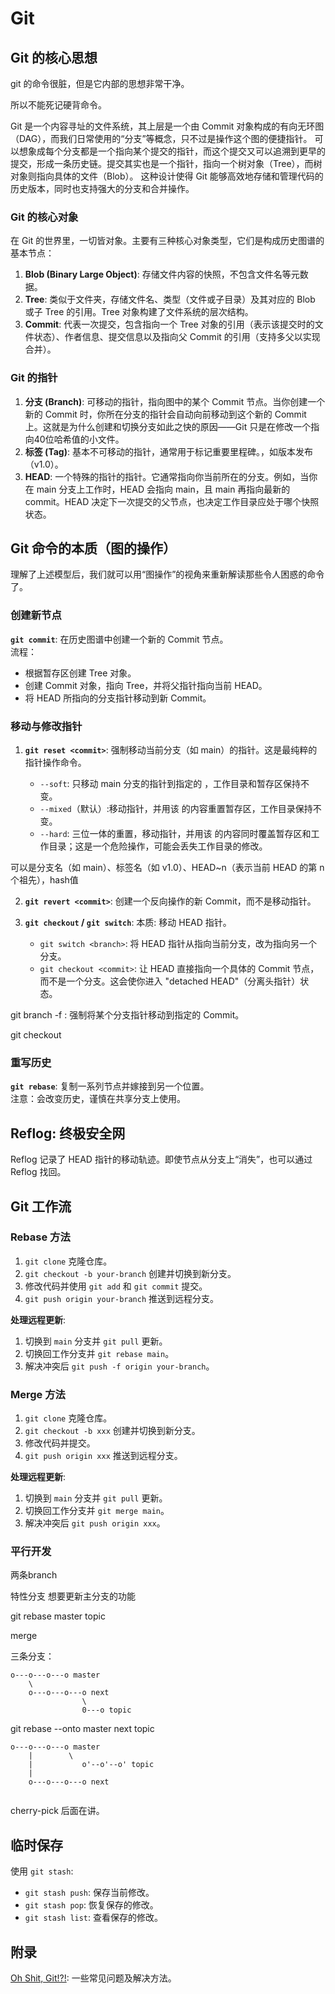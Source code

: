 # Git

## Git 的核心思想

git 的命令很脏，但是它内部的思想非常干净。

所以不能死记硬背命令。


Git 是一个内容寻址的文件系统，其上层是一个由 Commit 对象构成的有向无环图（DAG），而我们日常使用的“分支”等概念，只不过是操作这个图的便捷指针。 可以想象成每个分支都是一个指向某个提交的指针，而这个提交又可以追溯到更早的提交，形成一条历史链。提交其实也是一个指针，指向一个树对象（Tree），而树对象则指向具体的文件（Blob）。 这种设计使得 Git 能够高效地存储和管理代码的历史版本，同时也支持强大的分支和合并操作。

### Git 的核心对象

在 Git 的世界里，一切皆对象。主要有三种核心对象类型，它们是构成历史图谱的基本节点：

1. **Blob (Binary Large Object)**: 存储文件内容的快照，不包含文件名等元数据。
2. **Tree**: 类似于文件夹，存储文件名、类型（文件或子目录）及其对应的 Blob 或子 Tree 的引用。Tree 对象构建了文件系统的层次结构。
3. **Commit**: 代表一次提交，包含指向一个 Tree 对象的引用（表示该提交时的文件状态）、作者信息、提交信息以及指向父 Commit 的引用（支持多父以实现合并）。

### Git 的指针

1. **分支 (Branch)**: 可移动的指针，指向图中的某个 Commit 节点。当你创建一个新的 Commit 时，你所在分支的指针会自动向前移动到这个新的 Commit 上。这就是为什么创建和切换分支如此之快的原因——Git 只是在修改一个指向40位哈希值的小文件。
2. **标签 (Tag)**: 基本不可移动的指针，通常用于标记重要里程碑。，如版本发布（v1.0）。
3. **HEAD**:  一个特殊的指针的指针。它通常指向你当前所在的分支。例如，当你在 main 分支上工作时，HEAD 会指向 main，且 main 再指向最新的 commit。HEAD 决定下一次提交的父节点，也决定工作目录应处于哪个快照状态。

## Git 命令的本质（图的操作）

理解了上述模型后，我们就可以用“图操作”的视角来重新解读那些令人困惑的命令了。

### 创建新节点

**`git commit`**: 在历史图谱中创建一个新的 Commit 节点。  
流程：
- 根据暂存区创建 Tree 对象。
- 创建 Commit 对象，指向 Tree，并将父指针指向当前 HEAD。
- 将 HEAD 所指向的分支指针移动到新 Commit。

### 移动与修改指针

1. **`git reset <commit>`**: 强制移动当前分支（如 main）的指针。这是最纯粹的指针操作命令。

   - `--soft`: 只移动 main 分支的指针到指定的 <commit>，工作目录和暂存区保持不变。
   - `--mixed`（默认）:移动指针，并用该 <commit> 的内容重置暂存区，工作目录保持不变。
   - `--hard`: 三位一体的重置，移动指针，并用该 <commit> 的内容同时覆盖暂存区和工作目录；这是一个危险操作，可能会丢失工作目录的修改。

<commit> 可以是分支名（如 main）、标签名（如 v1.0）、HEAD~n（表示当前 HEAD 的第 n 个祖先），hash值

2. **`git revert <commit>`**: 创建一个反向操作的新 Commit，而不是移动指针。

3. **`git checkout` / `git switch`**: 本质: 移动 HEAD 指针。
   - `git switch <branch>`: 将 HEAD 指针从指向当前分支，改为指向另一个分支。
   - `git checkout <commit>`: 让 HEAD 直接指向一个具体的 Commit 节点，而不是一个分支。这会使你进入 "detached HEAD"（分离头指针）状态。
  

git branch -f <branch> <commit>: 强制将某个分支指针移动到指定的 Commit。

git checkout <commit>


### 重写历史

**`git rebase`**: 复制一系列节点并嫁接到另一个位置。  
注意：会改变历史，谨慎在共享分支上使用。



## Reflog: 终极安全网

Reflog 记录了 HEAD 指针的移动轨迹。即使节点从分支上“消失”，也可以通过 Reflog 找回。



## Git 工作流

### Rebase 方法

1. `git clone` 克隆仓库。
2. `git checkout -b your-branch` 创建并切换到新分支。
3. 修改代码并使用 `git add` 和 `git commit` 提交。
4. `git push origin your-branch` 推送到远程分支。

**处理远程更新**:
1. 切换到 `main` 分支并 `git pull` 更新。
2. 切换回工作分支并 `git rebase main`。
3. 解决冲突后 `git push -f origin your-branch`。

### Merge 方法

1. `git clone` 克隆仓库。
2. `git checkout -b xxx` 创建并切换到新分支。
3. 修改代码并提交。
4. `git push origin xxx` 推送到远程分支。

**处理远程更新**:
1. 切换到 `main` 分支并 `git pull` 更新。
2. 切换回工作分支并 `git merge main`。
3. 解决冲突后 `git push origin xxx`。



### 平行开发

两条branch

特性分支 想要更新主分支的功能

git rebase master topic


merge


三条分支：

```
o---o---o---o master                             
    \
    o---o---o---o next           
                \
                0---o topic
```

git rebase --onto master next topic

```
o---o---o---o master                             
    |        \
    |           o'--o'--o' topic
    |
    o---o---o---o next           
            
```

cherry-pick 后面在讲。


## 临时保存

使用 `git stash`:
- `git stash push`: 保存当前修改。
- `git stash pop`: 恢复保存的修改。
- `git stash list`: 查看保存的修改。

## 附录


[Oh Shit, Git!?!](https://ohshitgit.com/zh): 一些常见问题及解决方法。

